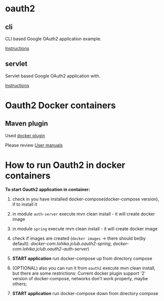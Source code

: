 # oauth2

## cli
CLI based Google OAuth2 application example.

[Instructions](/cli/README.md)

## servlet
Servlet based Google OAuth2 application with.

[Instructions](/servlet/README.md)

# Oauth2 Docker containers

## Maven plugin
Used [docker plugin](https://github.com/fabric8io/docker-maven-plugin)

Please review [User manuals](http://dmp.fabric8.io/)

# How to run Oauth2 in docker containers
**To start Oauth2 application in container:**
1) check in you have installed docker-compose(docker-compose version), if to install it

2) in module `auth-server` execute mvn clean install - it will create docker image
3) in module `spring` execute mvn clean install - it will create docker image
4) check if images are created (`docker images` -> there should be(by default): _docker-com.lohika.jclub.oauth2-spring_, _docker-com.lohika.jclub.oauth2-auth-server_)
5) **START application** run docker-compose up from directory compose
6) (OPTIONAL) also you can run it from `oauth2` execute mvn clean install, 
    but there are some restrictions:
    Current docker plugin support '2' version of docker-compose, networks don't work properly, maybe others;

7) **START application** run docker-compose down from directory compose